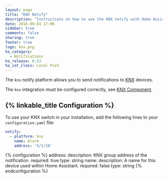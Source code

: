 ```yaml
---
layout: page
title: "KNX Notify"
description: "Instructions on how to use the KNX notify with Home Assistant."
date: 2016-09-03 17:00
sidebar: true
comments: false
sharing: true
footer: true
logo: knx.png
ha_category:
  - Notifications
ha_release: 0.53
ha_iot_class: Local Push
---
```


The `knx` notify platform allows you to send notifications to [KNX](http://www.knx.org) devices.

The `knx` integration must be configured correctly, see [KNX Component](/components/knx).

## {% linkable_title Configuration %}

To use your KNX switch in your installation, add the following lines to your `configuration.yaml` file:

```yaml
notify:
  - platform: knx
    name: Alarm
    address: '5/1/10'
```

{% configuration %}
address:
  description: KNX group address of the notification.
  required: true
  type: string
name:
  description: A name for this device used within Home Assistant.
  required: false
  type: string
{% endconfiguration %}
